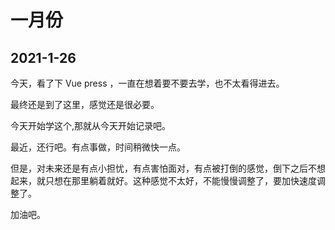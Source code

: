 # 一月份

## 2021-1-26

今天，看了下 Vue press ，一直在想着要不要去学，也不太看得进去。

最终还是到了这里，感觉还是很必要。

今天开始学这个,那就从今天开始记录吧。

最近，还行吧。有点事做，时间稍微快一点。

但是，对未来还是有点小担忧，有点害怕面对，有点被打倒的感觉，倒下之后不想起来，就只想在那里躺着就好。这种感觉不太好，不能慢慢调整了，要加快速度调整了。

加油吧。
